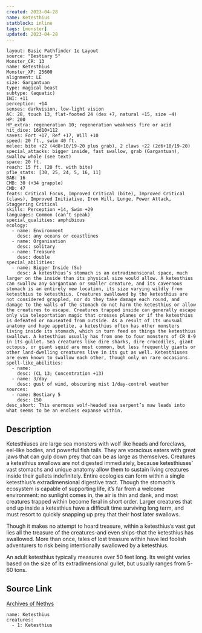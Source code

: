 ```yaml
---
created: 2023-04-28
name: Ketesthius
statblock: inline
tags: [monster]
updated: 2023-04-28
---
```

```statblock
layout: Basic Pathfinder 1e Layout
source: "Bestiary 5"
Monster_CR: 13
name: Ketesthius
Monster_XP: 25600
alignment: LE
size: Gargantuan
type: magical beast
subtype: (aquatic)
INI: +11
perception: +14
senses: darkvision, low-light vision
AC: 28, touch 13, flat-footed 24 (dex +7, natural +15, size -4)
HP: 200
HP_extra: regeneration 10; regeneration weakness fire or acid
hit_dice: 16d10+112
saves: Fort +17, Ref +17, Will +10
speed: 20 ft., swim 40 ft.
melee: bite +22 (4d8+10/19-20 plus grab), 2 claws +22 (2d6+10/19-20)
special_attacks: bigger inside, fast swallow, grab (Gargantuan), swallow whole (see text)
space: 20 ft.
reach: 15 ft. (20 ft. with bite)
pf1e_stats: [30, 25, 24, 5, 16, 11]
BAB: 16
CMB: 30 (+34 grapple)
CMD: 47
feats: Critical Focus, Improved Critical (bite), Improved Critical (claws), Improved Initiative, Iron Will, Lunge, Power Attack, Staggering Critical
skills: Perception +14, Swim +29
languages: Common (can’t speak)
special_qualities: amphibious
ecology:
  - name: Environment
    desc: any oceans or coastlines
  - name: Organisation
    desc: solitary
  - name: Treasure
    desc: double
special_abilities:
  - name: Bigger Inside (Su)
    desc: A ketesthius’s stomach is an extradimensional space, much larger on the inside than its physical size would allow. A ketesthius can swallow any Gargantuan or smaller creature, and its cavernous stomach is an entirely new location, its size varying wildly from ketesthius to ketesthius. Creatures swallowed by the ketesthius are not considered grappled, nor do they take damage each round, and damage to the walls of the stomach do not harm the ketesthius or allow the creatures to escape. Creatures trapped inside can generally escape only via teleportation magic that crosses planes or if the ketesthius is defeated or nauseated from outside. As a result of its unusual anatomy and huge appetite, a ketesthius often has other monsters living inside its stomach, which in turn feed on things the ketesthius swallows. A ketesthius usually has from one to four monsters of CR 8-9 in its gullet. Sea creatures like dire sharks, dire crocodiles, giant octopus, or giant squid are most common, but less frequently giants or other land-dwelling creatures live in its gut as well. Ketesthiuses are even known to swallow each other, though only on rare occasions.
spell-like_abilities:
  - name:
    desc: (CL 13; Concentration +13)
  - name: 3/day
    desc: gust of wind, obscuring mist 1/day-control weather
sources:
  - name: Bestiary 5
    desc: 150
desc_short: This enormous wolf-headed sea serpent’s maw leads into what seems to be an endless expanse within.
```
## Description
Ketesthiuses are large sea monsters with wolf like heads and foreclaws, eel-like bodies, and powerful fish tails. They are voracious eaters with great jaws that can gulp down prey that can be as large as themselves. Creatures a ketesthius swallows are not digested immediately, because ketesthiuses’ vast stomachs and unique anatomy allow them to sustain living creatures inside their gullets indefinitely. Entire ecologies can form within a single ketesthius’s extradimensional digestive tract. Though the stomach’s ecosystem is capable of supporting life, it’s far from a welcome environment: no sunlight comes in, the air is thin and dank, and most creatures trapped within become feral in short order. Larger creatures that end up inside a ketesthius have a difficult time surviving long term, and must resort to quickly snapping up prey that their host later swallows.

 Though it makes no attempt to hoard treasure, within a ketesthius’s vast gut lies all the treasure of the creatures-and even ships-that the ketesthius has swallowed. More than once, tales of lost treasure within have led foolish adventurers to risk being intentionally swallowed by a ketesthius.

 An adult ketesthius typically measures over 50 feet long. Its weight varies based on the size of its extradimensional gullet, but usually ranges from 5-60 tons.
## Source Link
[Archives of Nethys](https://aonprd.com/MonsterDisplay.aspx?ItemName=Ketesthius)
```encounter-table
name: Ketesthius
creatures:
  - 1: Ketesthius
```
